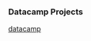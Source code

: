 ### Datacamp Projects 
[datacamp](https://datagious.com/wp-content/uploads/2021/01/datacamp-logo-758x284.png)
